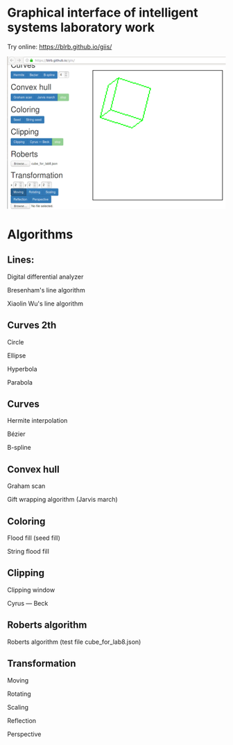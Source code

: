 # Graphical interface of intelligent systems laboratory work 

Try online: https://blrb.github.io/giis/

<img src="https://raw.githubusercontent.com/blrB/giis/master/img.png" alt="img"/>

# Algorithms

## Lines:

Digital differential analyzer

Bresenham's line algorithm

Xiaolin Wu's line algorithm

## Curves 2th

Circle

Ellipse

Hyperbola

Parabola

## Curves

Hermite interpolation

Bézier

B-spline

## Convex hull

Graham scan

Gift wrapping algorithm (Jarvis march)

## Сoloring

Flood fill (seed fill)

String flood fill

## Clipping

Clipping window

Cyrus — Beck

## Roberts algorithm 

Roberts algorithm (test file cube_for_lab8.json)

## Transformation

Moving

Rotating

Scaling

Reflection

Perspective

